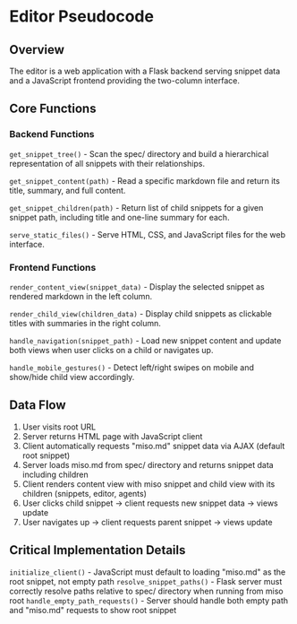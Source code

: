 # Editor Pseudocode

## Overview
The editor is a web application with a Flask backend serving snippet data and a JavaScript frontend providing the two-column interface.

## Core Functions

### Backend Functions

`get_snippet_tree()` - Scan the spec/ directory and build a hierarchical representation of all snippets with their relationships.

`get_snippet_content(path)` - Read a specific markdown file and return its title, summary, and full content.

`get_snippet_children(path)` - Return list of child snippets for a given snippet path, including title and one-line summary for each.

`serve_static_files()` - Serve HTML, CSS, and JavaScript files for the web interface.

### Frontend Functions

`render_content_view(snippet_data)` - Display the selected snippet as rendered markdown in the left column.

`render_child_view(children_data)` - Display child snippets as clickable titles with summaries in the right column.

`handle_navigation(snippet_path)` - Load new snippet content and update both views when user clicks on a child or navigates up.

`handle_mobile_gestures()` - Detect left/right swipes on mobile and show/hide child view accordingly.

## Data Flow

1. User visits root URL
2. Server returns HTML page with JavaScript client
3. Client automatically requests "miso.md" snippet data via AJAX (default root snippet)
4. Server loads miso.md from spec/ directory and returns snippet data including children
5. Client renders content view with miso snippet and child view with its children (snippets, editor, agents)
6. User clicks child snippet → client requests new snippet data → views update
7. User navigates up → client requests parent snippet → views update

## Critical Implementation Details

`initialize_client()` - JavaScript must default to loading "miso.md" as the root snippet, not empty path
`resolve_snippet_paths()` - Flask server must correctly resolve paths relative to spec/ directory when running from miso root
`handle_empty_path_requests()` - Server should handle both empty path and "miso.md" requests to show root snippet